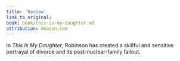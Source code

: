 ```yaml
---
title: 'Review'
link_to_original:
book: book/this-is-my-daughter.md
attribution: Amazon.com
---
```

In *This Is My Daughter*, Robinson has created a skillful and sensitive portrayal of divorce and its post-nuclear-family fallout.

